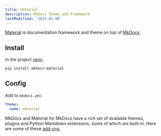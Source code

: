 ```yaml
---
title: Material
description: MkDocs Theme and Framework
lastModified: '2025-01-08'
---
```


[Material](https://squidfunk.github.io/mkdocs-material/getting-started) is documentation framework and theme on top of [MkDocs](https://www.mkdocsorg).

## Install

In the project [venv](../../../../languages/python#activate-venv):

```bash
pip install mkdocs-material
```

## Config

Add to `mkdocs.yml`:

```yml
theme:
  name: material
```

MkDocs and Material for MkDocs have a rich set of available themes, plugins and Python Markdown extensions, some of which are built-in.  Here are some of these [add-ons](../).
